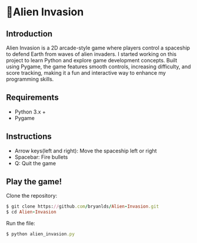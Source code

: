 # 👾Alien Invasion
## Introduction
Alien Invasion is a 2D arcade-style game where players control a spaceship to defend Earth from waves of alien invaders. I started working on this project to learn Python and explore game development concepts. Built using Pygame, the game features smooth controls, increasing difficulty, and score tracking, making it a fun and interactive way to enhance my programming skills.
## Requirements
- Python 3.x +
- Pygame
## Instructions
- Arrow keys(left and right): Move the spaceship left or right
- Spacebar: Fire bullets
- Q: Quit the game
## Play the game!
Clone the repository:
```rb
$ git clone https://github.com/bryanlds/Alien-Invasion.git
$ cd Alien-Invasion
```
Run the file:
```rb
$ python alien_invasion.py
```
